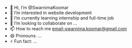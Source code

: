 - 👋 Hi, I’m @SwarnimaKoomar
- 👀 I’m interested in website development
- 🌱 I’m currently learning internship and full-time job
- 💞️ I’m looking to collaborate on ...
- 📫 How to reach me email-swarnima.koomar@gmail.com
- 😄 Pronouns: ...
- ⚡ Fun fact: ...

<!---
SwarnimaKoomar/SwarnimaKoomar is a ✨ special ✨ repository because its `README.md` (this file) appears on your GitHub profile.
You can click the Preview link to take a look at your changes.
--->
